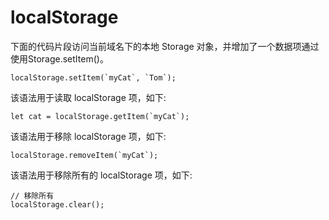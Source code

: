 # localStorage
下面的代码片段访问当前域名下的本地 Storage 对象，并增加了一个数据项通过使用Storage.setItem()。

    localStorage.setItem(`myCat`, `Tom`);
该语法用于读取 localStorage 项，如下:

    let cat = localStorage.getItem(`myCat`);
该语法用于移除 localStorage 项，如下:

    localStorage.removeItem(`myCat`);
该语法用于移除所有的 localStorage 项，如下:

    // 移除所有
    localStorage.clear();
